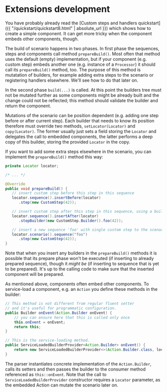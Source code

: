 # Extensions development

You have probably already read the [Custom steps and handlers quickstart]({{ "/quickstart/quickstart8.html" | absolute_url }}) which shows how to create a simple component. It can get more tricky when the component embeds other components, though.

The build of scenario happens in two phases. In first phase the sequences, steps and components call method `prepareBuild()`. Most often that method uses the default (empty) implementation, but if your component (e.g. custom step) embeds another one (e.g. instance of a `Processor`) it should call its `prepareBuild()` method, too. The purpose of this method is mutatation of builders, for example adding extra steps to the scenario or registering handlers elsewhere. We'll see how to do that later on.

In the second phase `build(...)` is called. At this point the builders tree must not be mutated further as some components might be already built and the change could not be reflected; this method should validate the builder and return the component.

Mutations of the scenario can be position dependent (e.g. adding one step before or after current step). Each builder that needs to know its position therefore must override two methods, `setLocator(Locator)` and `copy(Locator)`. The former usually just sets a field storing the `Locator` and delegates the call to embedded components, the latter performs a deep copy of this builder, storing the provided `Locator` in the copy.

If you want to add some extra steps elsewhere in the scenario, you can implement the `prepareBuild()` method this way:

```java
private Locator locator;

/* ... */

@Override
public void prepareBuild() {
   // insert custom step before this step in this sequence
   locator.sequence().insertBefore(locator)
      .step(new CustomStep(42));

   // insert custom step after this step in this sequence, using a builder
   locator.sequence().insertAfter(locator)
      .stepBuilder(new CustomStep.Builder().foo(42));

   // insert a new sequence 'foo' with single custom step to the scenario
   locator.scenario().sequence("foo")
      .step(new CustomStep(42));
}
```

Note that when you insert any builders in the `prepareBuild()` methods it is possible that its prepare phase won't be executed (if inserting to already prepared sequence), though it *might be* (if inserting to sequence that is yet to be prepared). It's up to the calling code to make sure that the inserted component will be prepared.

As mentioned above, components often embed other components. To service-load a component, e.g. an `Action` you define these methods in the builder:

```java
// This method is not different from regular fluent setter
// and it's useful for programmatic configuration.
public Builder onEvent(Action.Builder onEvent) {
    // you can ensure here that this is called only once
    this.onEvent = onEvent;
    return this;
}

// This is the service-loading method.
public ServiceLoadedBuilderProvider<Action.Builder> onEvent() {
    return new ServiceLoadedBuilderProvider<>(Action.Builder.class, locator, this::onEvent);
}
```

The parser instantiates concrete implementation of the `Action.Builder`, calls its setters and then passes the builder to the consumer method referenced as `this::onEvent`. Note that the call to `ServiceLoadedBuilderProvider` constructor requires a `Locator` parameter, as the embedded Action can mutate the scenario later on.

